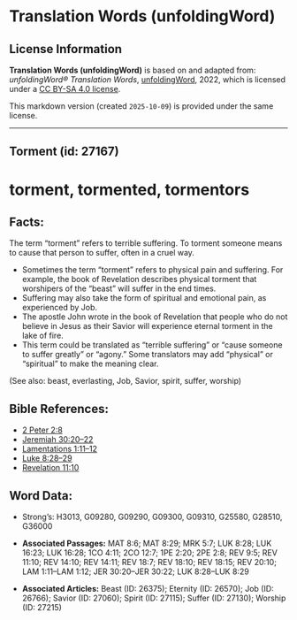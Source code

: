 # Translation Words (unfoldingWord)

## License Information

**Translation Words (unfoldingWord)** is based on and adapted from: _unfoldingWord® Translation Words_, [unfoldingWord](https://unfoldingword.org/utw), 2022, which is licensed under a [CC BY-SA 4.0 license](https://creativecommons.org/licenses/by-sa/4.0/legalcode.en).

This markdown version (created `2025-10-09`) is provided under the same license.



--------------------------------

## Torment (id: 27167)

torment, tormented, tormentors
==============================

Facts:
------

The term “torment” refers to terrible suffering. To torment someone means to cause that person to suffer, often in a cruel way.

* Sometimes the term “torment” refers to physical pain and suffering. For example, the book of Revelation describes physical torment that worshipers of the “beast” will suffer in the end times.
* Suffering may also take the form of spiritual and emotional pain, as experienced by Job.
* The apostle John wrote in the book of Revelation that people who do not believe in Jesus as their Savior will experience eternal torment in the lake of fire.
* This term could be translated as “terrible suffering” or “cause someone to suffer greatly” or “agony.” Some translators may add “physical” or “spiritual” to make the meaning clear.

(See also: beast, everlasting, Job, Savior, spirit, suffer, worship)

Bible References:
-----------------

* [2 Peter 2:8](https://ref.ly/2Pet2:8)
* [Jeremiah 30:20–22](https://ref.ly/Jer30:20-Jer30:22)
* [Lamentations 1:11–12](https://ref.ly/Lam1:11-Lam1:12)
* [Luke 8:28–29](https://ref.ly/Luke8:28-Luke8:29)
* [Revelation 11:10](https://ref.ly/Rev11:10)

Word Data:
----------

* Strong’s: H3013, G09280, G09290, G09300, G09310, G25580, G28510, G36000

* **Associated Passages:** MAT 8:6; MAT 8:29; MRK 5:7; LUK 8:28; LUK 16:23; LUK 16:28; 1CO 4:11; 2CO 12:7; 1PE 2:20; 2PE 2:8; REV 9:5; REV 11:10; REV 14:10; REV 14:11; REV 18:7; REV 18:10; REV 18:15; REV 20:10; LAM 1:11–LAM 1:12; JER 30:20–JER 30:22; LUK 8:28–LUK 8:29
* **Associated Articles:** Beast (ID: 26375); Eternity (ID: 26570); Job (ID: 26766); Savior (ID: 27060); Spirit (ID: 27115); Suffer (ID: 27130); Worship (ID: 27215)

